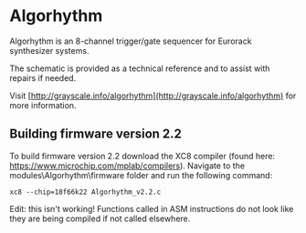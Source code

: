 Algorhythm
=======

Algorhythm is an 8-channel trigger/gate sequencer for Eurorack synthesizer systems.

The schematic is provided as a technical reference and to assist with repairs if needed.

Visit [http://grayscale.info/algorhythm](http://grayscale.info/algorhythm) for more information.

## Building firmware version 2.2

To build firmware version 2.2 download the XC8 compiler (found here: https://www.microchip.com/mplab/compilers). Navigate to the modules\Algorhythm\firmware folder and run the following command:

```
xc8 --chip=18f66k22 Algorhythm_v2.2.c
```

Edit: this isn't working! Functions called in ASM instructions do not look like they are being compiled if not called elsewhere.

